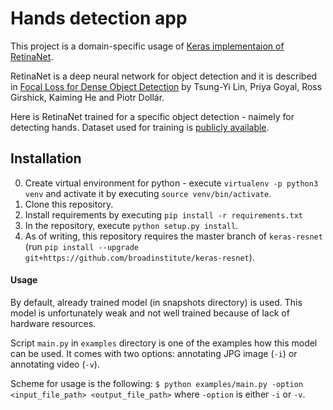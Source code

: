 # Hands detection app 
This project is a domain-specific  usage of [Keras implementaion of RetinaNet](https://github.com/fizyr/keras-retinanet).

RetinaNet is a deep neural network for object detection and it is described in [Focal Loss for Dense Object Detection](https://arxiv.org/abs/1708.02002) by Tsung-Yi Lin, Priya Goyal, Ross Girshick, Kaiming He and Piotr Dollár.

Here is RetinaNet trained for a specific object detection - naimely for detecting hands. Dataset used for training is [publicly available](http://www.robots.ox.ac.uk/~vgg/data/hands/). 

## Installation

0) Create virtual environment for python - execute `virtualenv -p python3 venv` and activate it by executing `source venv/bin/activate`. 
1) Clone this repository.
2) Install requirements by executing `pip install -r requirements.txt`
3) In the repository, execute `python setup.py install`.
4) As of writing, this repository requires the master branch of `keras-resnet` (run `pip install --upgrade git+https://github.com/broadinstitute/keras-resnet`).


#### Usage
By default, already trained model (in snapshots directory) is used. This model is unfortunately weak and not well trained because of lack of hardware resources. 

Script `main.py` in `examples` directory is one of the examples how this model can be used. It comes with two options: annotating JPG image (`-i`) or annotating video (`-v`).

Scheme for usage is the following:
`$ python examples/main.py -option <input_file_path> <output_file_path>`
where `-option` is either `-i` or `-v`.